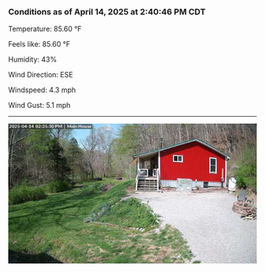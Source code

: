 ### Conditions as of April 14, 2025 at 2:40:46 PM CDT 

Temperature: 85.60 &deg;F

Feels like: 85.60 &deg;F

Humidity: 43%

Wind Direction: ESE

Windspeed: 4.3 mph

Wind Gust: 5.1 mph

---

<img src="./images/latest.jpeg"/>

